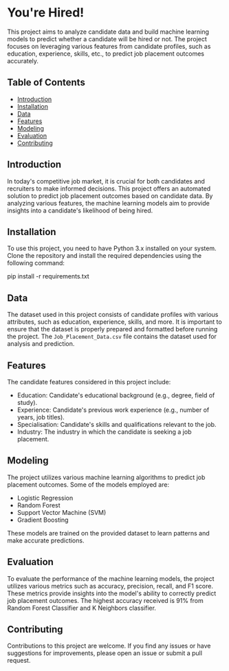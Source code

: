 # You're Hired!

This project aims to analyze candidate data and build machine learning models to predict whether a candidate will be hired or not. The project focuses on leveraging various features from candidate profiles, such as education, experience, skills, etc., to predict job placement outcomes accurately.

## Table of Contents
- [Introduction](#introduction)
- [Installation](#installation)
- [Data](#data)
- [Features](#features)
- [Modeling](#modeling)
- [Evaluation](#evaluation)
- [Contributing](#contributing)


## Introduction
In today's competitive job market, it is crucial for both candidates and recruiters to make informed decisions. This project offers an automated solution to predict job placement outcomes based on candidate data. By analyzing various features, the machine learning models aim to provide insights into a candidate's likelihood of being hired.

## Installation
To use this project, you need to have Python 3.x installed on your system. Clone the repository and install the required dependencies using the following command:

pip install -r requirements.txt

## Data
The dataset used in this project consists of candidate profiles with various attributes, such as education, experience, skills, and more. It is important to ensure that the dataset is properly prepared and formatted before running the project. The `Job_Placement_Data.csv` file contains the dataset used for analysis and prediction. 

## Features
The candidate features considered in this project include:
- Education: Candidate's educational background (e.g., degree, field of study).
- Experience: Candidate's previous work experience (e.g., number of years, job titles).
- Specialisation: Candidate's skills and qualifications relevant to the job.
- Industry: The industry in which the candidate is seeking a job placement.

## Modeling
The project utilizes various machine learning algorithms to predict job placement outcomes. Some of the models employed are:
- Logistic Regression
- Random Forest
- Support Vector Machine (SVM)
- Gradient Boosting

These models are trained on the provided dataset to learn patterns and make accurate predictions.

## Evaluation
To evaluate the performance of the machine learning models, the project utilizes various metrics such as accuracy, precision, recall, and F1 score. These metrics provide insights into the model's ability to correctly predict job placement outcomes.
The highest accuracy received is 91% from Random Forest Classifier and K Neighbors classifier.

## Contributing
Contributions to this project are welcome. If you find any issues or have suggestions for improvements, please open an issue or submit a pull request.
